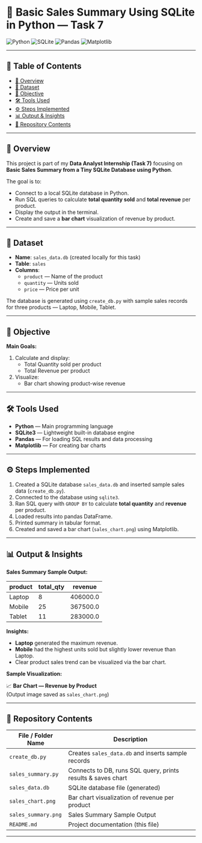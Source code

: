 # 🛒 Basic Sales Summary Using SQLite in Python — Task 7

![Python](https://img.shields.io/badge/Python-3.x-blue?style=for-the-badge&logo=python&logoColor=yellow)
![SQLite](https://img.shields.io/badge/SQLite-003B57?style=for-the-badge&logo=sqlite&logoColor=white)
![Pandas](https://img.shields.io/badge/Pandas-150458?style=for-the-badge&logo=pandas&logoColor=white)
![Matplotlib](https://img.shields.io/badge/Matplotlib-4062BB?style=for-the-badge)

---

## 📑 Table of Contents

- [📌 Overview](#-overview)
- [📂 Dataset](#-dataset)
- [🎯 Objective](#-objective)
- [🛠 Tools Used](#-tools-used)
- [⚙️ Steps Implemented](#️-steps-implemented)
- [📊 Output & Insights](#-output--insights)
- [📁 Repository Contents](#-repository-contents)

---

## 📌 Overview

This project is part of my **Data Analyst Internship (Task 7)** focusing on **Basic Sales Summary from a Tiny SQLite Database using Python**.

The goal is to:

- Connect to a local SQLite database in Python.
- Run SQL queries to calculate **total quantity sold** and **total revenue** per product.
- Display the output in the terminal.
- Create and save a **bar chart** visualization of revenue by product.

---

## 📂 Dataset

- **Name**: `sales_data.db` (created locally for this task)
- **Table**: `sales`
- **Columns**:
  - `product` — Name of the product
  - `quantity` — Units sold
  - `price` — Price per unit

The database is generated using `create_db.py` with sample sales records for three products — Laptop, Mobile, Tablet.

---

## 🎯 Objective

**Main Goals:**

1. Calculate and display:
   - Total Quantity sold per product
   - Total Revenue per product
2. Visualize:
   - Bar chart showing product-wise revenue

---

## 🛠 Tools Used

- **Python** — Main programming language
- **SQLite3** — Lightweight built-in database engine
- **Pandas** — For loading SQL results and data processing
- **Matplotlib** — For creating bar charts

---

## ⚙️ Steps Implemented

1. Created a SQLite database `sales_data.db` and inserted sample sales data (`create_db.py`).
2. Connected to the database using `sqlite3`.
3. Ran SQL query with `GROUP BY` to calculate **total quantity** and **revenue** per product.
4. Loaded results into pandas DataFrame.
5. Printed summary in tabular format.
6. Created and saved a bar chart (`sales_chart.png`) using Matplotlib.

---

## 📊 Output & Insights

**Sales Summary Sample Output:**

| product | total_qty | revenue  |
| ------- | --------- | -------- |
| Laptop  | 8         | 406000.0 |
| Mobile  | 25        | 367500.0 |
| Tablet  | 11        | 283000.0 |

**Insights:**

- **Laptop** generated the maximum revenue.
- **Mobile** had the highest units sold but slightly lower revenue than Laptop.
- Clear product sales trend can be visualized via the bar chart.

**Sample Visualization:**

📈 **Bar Chart — Revenue by Product**  
(Output image saved as `sales_chart.png`)

---

## 📁 Repository Contents

| File / Folder Name  | Description                                                  |
| ------------------- | ------------------------------------------------------------ |
| `create_db.py`      | Creates `sales_data.db` and inserts sample records           |
| `sales_summary.py`  | Connects to DB, runs SQL query, prints results & saves chart |
| `sales_data.db`     | SQLite database file (generated)                             |
| `sales_chart.png`   | Bar chart visualization of revenue per product               |
| `sales_summary.png` | Sales Summary Sample Output                                  |
| `README.md`         | Project documentation (this file)                            |

---
